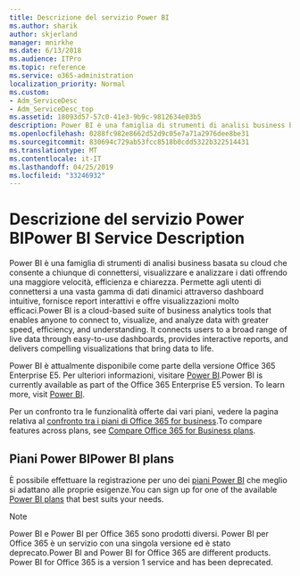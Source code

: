 ```yaml
---
title: Descrizione del servizio Power BI
ms.author: sharik
author: skjerland
manager: mnirkhe
ms.date: 6/13/2018
ms.audience: ITPro
ms.topic: reference
ms.service: o365-administration
localization_priority: Normal
ms.custom:
- Adm_ServiceDesc
- Adm_ServiceDesc_top
ms.assetid: 18093d57-57c0-41e3-9b9c-9812634e03b5
description: Power BI è una famiglia di strumenti di analisi business basata su cloud che consente a chiunque di connettersi, visualizzare e analizzare i dati offrendo una maggiore velocità, efficienza e chiarezza. Permette agli utenti di connettersi a una vasta gamma di dati dinamici attraverso dashboard intuitive, fornisce report interattivi e offre visualizzazioni molto efficaci.
ms.openlocfilehash: 0288fc982e8662d52d9c05e7a71a2976dee8be31
ms.sourcegitcommit: 830694c729ab53fcc8518b0cdd5322b322514431
ms.translationtype: MT
ms.contentlocale: it-IT
ms.lasthandoff: 04/25/2019
ms.locfileid: "33246932"
---
```

# <a name="power-bi-service-description"></a><span data-ttu-id="917bc-104">Descrizione del servizio Power BI</span><span class="sxs-lookup"><span data-stu-id="917bc-104">Power BI Service Description</span></span>

<span data-ttu-id="917bc-p102">Power BI è una famiglia di strumenti di analisi business basata su cloud che consente a chiunque di connettersi, visualizzare e analizzare i dati offrendo una maggiore velocità, efficienza e chiarezza. Permette agli utenti di connettersi a una vasta gamma di dati dinamici attraverso dashboard intuitive, fornisce report interattivi e offre visualizzazioni molto efficaci.</span><span class="sxs-lookup"><span data-stu-id="917bc-p102">Power BI is a cloud-based suite of business analytics tools that enables anyone to connect to, visualize, and analyze data with greater speed, efficiency, and understanding. It connects users to a broad range of live data through easy-to-use dashboards, provides interactive reports, and delivers compelling visualizations that bring data to life.</span></span>
  
<span data-ttu-id="917bc-p103">Power BI è attualmente disponibile come parte della versione Office 365 Enterprise E5. Per ulteriori informazioni, visitare [Power BI](https://powerbi.microsoft.com/).</span><span class="sxs-lookup"><span data-stu-id="917bc-p103">Power BI is currently available as part of the Office 365 Enterprise E5 version. To learn more, visit [Power BI](https://powerbi.microsoft.com/).</span></span>
  
<span data-ttu-id="917bc-109">Per un confronto tra le funzionalità offerte dai vari piani, vedere la pagina relativa al [confronto tra i piani di Office 365 for business](http://go.microsoft.com/fwlink/?LinkID=799177&amp;clcid=0x409).</span><span class="sxs-lookup"><span data-stu-id="917bc-109">To compare features across plans, see [Compare Office 365 for Business plans](http://go.microsoft.com/fwlink/?LinkID=799177&amp;clcid=0x409).</span></span>
  
## <a name="power-bi-plans"></a><span data-ttu-id="917bc-110">Piani Power BI</span><span class="sxs-lookup"><span data-stu-id="917bc-110">Power BI plans</span></span>
<span data-ttu-id="917bc-111"><a name="BKMK_PowerBIPlans"> </a></span><span class="sxs-lookup"><span data-stu-id="917bc-111"></span></span>

<span data-ttu-id="917bc-112">È possibile effettuare la registrazione per uno dei [piani Power BI](https://go.microsoft.com/fwlink/?LinkID=786854) che meglio si adattano alle proprie esigenze.</span><span class="sxs-lookup"><span data-stu-id="917bc-112">You can sign up for one of the available [Power BI plans](https://go.microsoft.com/fwlink/?LinkID=786854) that best suits your needs.</span></span> 
  
> [!NOTE]
> <span data-ttu-id="917bc-p104">Power BI e Power BI per Office 365 sono prodotti diversi. Power BI per Office 365 è un servizio con una singola versione ed è stato deprecato.</span><span class="sxs-lookup"><span data-stu-id="917bc-p104">Power BI and Power BI for Office 365 are different products. Power BI for Office 365 is a version 1 service and has been deprecated.</span></span> 
  

